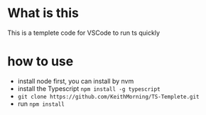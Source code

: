 <!--
 * @Author: your name
 * @Date: 2021-03-12 15:42:34
 * @LastEditTime: 2021-03-12 16:31:40
 * @LastEditors: Please set LastEditors
 * @Description: In User Settings Edit
 * @FilePath: /TSTemplete/readme.md
-->

# What is this
This is a templete code for VSCode to run ts quickly

# how to use
* install node first, you can install by nvm
* install the Typescript `npm install -g typescript`
* `git clone https://github.com/KeithMorning/TS-Templete.git`  
* run `npm install`